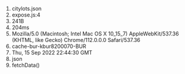 1. citylots.json
2. expose.js:4
3. 241B
4. 204ms
5. Mozilla/5.0 (Macintosh; Intel Mac OS X 10_15_7) AppleWebKit/537.36 (KHTML, like Gecko) Chrome/112.0.0.0 Safari/537.36
6. cache-bur-kbur8200070-BUR
7. Thu, 15 Sep 2022 22:44:30 GMT
8. json
9. fetchData()